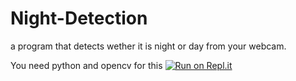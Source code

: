 # Night-Detection
a program that detects wether it is night or day from your webcam.

You need python and opencv for this
[![Run on Repl.it](https://repl.it/badge/github/shrekster2/Night-Detection)](https://repl.it/github/shrekster2/Night-Detection)
